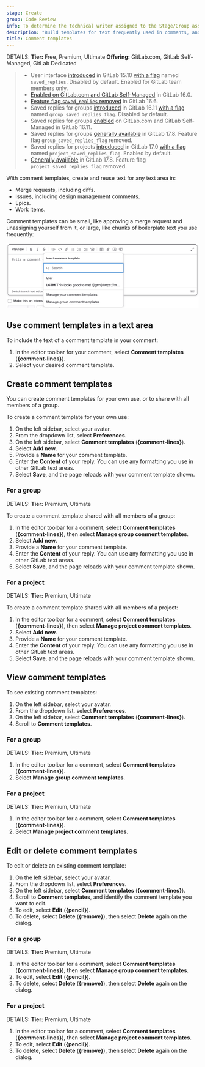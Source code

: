 ```yaml
---
stage: Create
group: Code Review
info: To determine the technical writer assigned to the Stage/Group associated with this page, see https://handbook.gitlab.com/handbook/product/ux/technical-writing/#assignments
description: "Build templates for text frequently used in comments, and share those templates with your project or group."
title: Comment templates
---
```


DETAILS:
**Tier:** Free, Premium, Ultimate
**Offering:** GitLab.com, GitLab Self-Managed, GitLab Dedicated

> - User interface [introduced](https://gitlab.com/gitlab-org/gitlab/-/merge_requests/113232) in GitLab 15.10 [with a flag](../../administration/feature_flags.md) named `saved_replies`. Disabled by default. Enabled for GitLab team members only.
> - [Enabled on GitLab.com and GitLab Self-Managed](https://gitlab.com/gitlab-org/gitlab/-/merge_requests/119468) in GitLab 16.0.
> - [Feature flag `saved_replies` removed](https://gitlab.com/gitlab-org/gitlab/-/merge_requests/123363) in GitLab 16.6.
> - Saved replies for groups [introduced](https://gitlab.com/groups/gitlab-org/-/epics/12669) in GitLab 16.11 [with a flag](../../administration/feature_flags.md) named `group_saved_replies_flag`. Disabled by default.
> - Saved replies for groups [enabled](https://gitlab.com/gitlab-org/gitlab/-/issues/440817) on GitLab.com and GitLab Self-Managed in GitLab 16.11.
> - Saved replies for groups [generally available](https://gitlab.com/gitlab-org/gitlab/-/issues/504028) in GitLab 17.8. Feature flag `group_saved_replies_flag` removed.
> - Saved replies for projects [introduced](https://gitlab.com/groups/gitlab-org/-/epics/12669) in GitLab 17.0 [with a flag](../../administration/feature_flags.md) named `project_saved_replies_flag`. Enabled by default.
> - [Generally available](https://gitlab.com/gitlab-org/gitlab/-/issues/504028) in GitLab 17.8. Feature flag `project_saved_replies_flag` removed.

With comment templates, create and reuse text for any text area in:

- Merge requests, including diffs.
- Issues, including design management comments.
- Epics.
- Work items.

Comment templates can be small, like approving a merge request and unassigning yourself from it,
or large, like chunks of boilerplate text you use frequently:

![Comment templates dropdown list](img/group_comment_templates_v16_11.png)

## Use comment templates in a text area

To include the text of a comment template in your comment:

1. In the editor toolbar for your comment, select **Comment templates** (**{comment-lines}**).
1. Select your desired comment template.

## Create comment templates

You can create comment templates for your own use, or to share with all members of a group.

To create a comment template for your own use:

1. On the left sidebar, select your avatar.
1. From the dropdown list, select **Preferences**.
1. On the left sidebar, select **Comment templates** (**{comment-lines}**).
1. Select **Add new**.
1. Provide a **Name** for your comment template.
1. Enter the **Content** of your reply. You can use any formatting you use in
   other GitLab text areas.
1. Select **Save**, and the page reloads with your comment template shown.

### For a group

DETAILS:
**Tier:** Premium, Ultimate

To create a comment template shared with all members of a group:

1. In the editor toolbar for a comment, select **Comment templates**
   (**{comment-lines}**), then select **Manage group comment templates**.
1. Select **Add new**.
1. Provide a **Name** for your comment template.
1. Enter the **Content** of your reply. You can use any formatting you use in
   other GitLab text areas.
1. Select **Save**, and the page reloads with your comment template shown.

### For a project

DETAILS:
**Tier:** Premium, Ultimate

To create a comment template shared with all members of a project:

1. In the editor toolbar for a comment, select **Comment templates**
   (**{comment-lines}**), then select **Manage project comment templates**.
1. Select **Add new**.
1. Provide a **Name** for your comment template.
1. Enter the **Content** of your reply. You can use any formatting you use in
   other GitLab text areas.
1. Select **Save**, and the page reloads with your comment template shown.

## View comment templates

To see existing comment templates:

1. On the left sidebar, select your avatar.
1. From the dropdown list, select **Preferences**.
1. On the left sidebar, select **Comment templates** (**{comment-lines}**).
1. Scroll to **Comment templates**.

### For a group

DETAILS:
**Tier:** Premium, Ultimate

1. In the editor toolbar for a comment, select **Comment templates**
   (**{comment-lines}**).
1. Select **Manage group comment templates**.

### For a project

DETAILS:
**Tier:** Premium, Ultimate

1. In the editor toolbar for a comment, select **Comment templates**
   (**{comment-lines}**).
1. Select **Manage project comment templates**.

## Edit or delete comment templates

To edit or delete an existing comment template:

1. On the left sidebar, select your avatar.
1. From the dropdown list, select **Preferences**.
1. On the left sidebar, select **Comment templates** (**{comment-lines}**).
1. Scroll to **Comment templates**, and identify the comment template you want to edit.
1. To edit, select **Edit** (**{pencil}**).
1. To delete, select **Delete** (**{remove}**), then select **Delete** again on the dialog.

### For a group

DETAILS:
**Tier:** Premium, Ultimate

1. In the editor toolbar for a comment, select **Comment templates**
   (**{comment-lines}**), then select **Manage group comment templates**.
1. To edit, select **Edit** (**{pencil}**).
1. To delete, select **Delete** (**{remove}**), then select **Delete** again on the dialog.

### For a project

DETAILS:
**Tier:** Premium, Ultimate

1. In the editor toolbar for a comment, select **Comment templates**
   (**{comment-lines}**), then select **Manage project comment templates**.
1. To edit, select **Edit** (**{pencil}**).
1. To delete, select **Delete** (**{remove}**), then select **Delete** again on the dialog.
